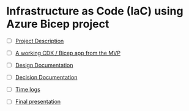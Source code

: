 # Infrastructure as Code (IaC) using Azure Bicep project

- [ ] [Project Description]()

- [ ] [A working CDK / Bicep app from the MVP]()

- [ ] [Design Documentation]()

- [ ] [Decision Documentation]()

- [ ] [Time logs]()

- [ ] [Final presentation]()
